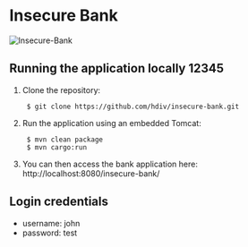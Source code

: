 # Insecure Bank
![Insecure-Bank](https://hdivsecurity.com/img/bank.png)
## Running the application locally 12345

1. Clone the repository:

        $ git clone https://github.com/hdiv/insecure-bank.git
2. Run the application using an embedded Tomcat:

	    $ mvn clean package
	    $ mvn cargo:run
	    
3. You can then access the bank application here: http://localhost:8080/insecure-bank/

## Login credentials
- username: john
- password: test
